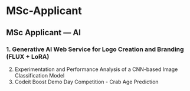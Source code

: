 # MSc-Applicant
## MSc Applicant — AI

### 1. Generative AI Web Service for Logo Creation and Branding (FLUX + LoRA)
2. Experimentation and Performance Analysis of a CNN-based Image Classification Model
3. Codeit Boost Demo Day Competition - Crab Age Prediction
